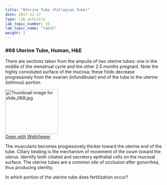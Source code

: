 ```yaml
---
title: "Uterine Tube (Fallopian Tube)"
date: 2017-12-17
type: lab_activity
lab_topic_number: 15
lab_topic_name: "lab15"
weight: 1
---
```

<div class="entrybody">
						<h3>#68 Uterine Tube, Human, <span class="caps">H&amp;E</span></h3>

<p>There are sections taken from the ampulla of two uterine tubes: one in the middle of the menstrual cycle and the other 2.5 months pregnant.  Note the highly convoluted surface of the mucosa; these folds decrease progressively from the ovarian (infundibular) end of the tube to the uterine (isthmus) portion.</p>

<div class="thumbnail"> <a href="http://virtualslides.cumc.columbia.edu/68.svs/view.apml?" target="_blank"><img alt="Thumbnail image for slide_068.jpg" src="/assets/images/slide_068-thumb-170x143-1551.jpg" width="170" height="143" class="mt-image-left"></a><br><a href="http://virtualslides.cumc.columbia.edu/68.svs/view.apml?" target="_blank">Open with WebViewer</a></div>

<p>The muscularis becomes progressively thicker toward the uterine end of the tube.  Ciliary beating is the mechanism of movement of the ovum toward the uterus.  Identify both ciliated and secretory epithelial cells on the mucosal surface.  The uterine tubes are a common site of occlusion after gonorrhea, thus producing sterility.</p>

<p>In which portion of the uterine tube does fertilization occur?</p>
						
						
</div>

